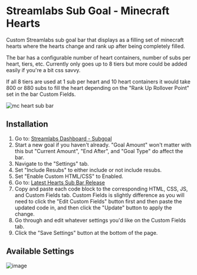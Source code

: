 # Streamlabs Sub Goal - Minecraft Hearts

Custom Streamlabs sub goal bar that displays as a filling set of minecraft hearts where the hearts change and rank up after being completely filled.

The bar has a configurable number of heart containers, number of subs per heart, tiers, etc. Currently only goes up to 8 tiers but more could be added easily if you're a bit css savvy.

If all 8 tiers are used at 1 sub per heart and 10 heart containers it would take 800 or 880 subs to fill the heart depending on the "Rank Up Rollover Point" set in the bar Custom Fields. 

![mc heart sub bar](https://user-images.githubusercontent.com/50642352/140399999-20cd8d64-1ce0-47ca-bb17-b1f5f1224eac.gif)


## Installation

1) Go to: [Streamlabs Dashboard - Subgoal](https://streamlabs.com/dashboard#/subgoal)
2) Start a new goal if you haven't already. "Goal Amount" won't matter with this but "Current Amount", "End After", and "Goal Type" do affect the bar.
3) Navigate to the "Settings" tab.
4) Set "Include Resubs" to either include or not include resubs.
5) Set "Enable Custom HTML/CSS" to Enabled.
6) Go to: [Latest Hearts Sub Bar Release](https://gist.github.com/Encrypted-Thoughts/ca4e3895b92b3220aa908e204d6f41ab)
8) Copy and paste each code block to the corresponding HTML, CSS, JS, and Custom Fields tab. Custom Fields is slightly difference as you will need to click the "Edit Custom Fields" button first and then paste the updated code in, and then click the "Update" button to apply the change.
9) Go through and edit whatever settings you'd like on the Custom Fields tab.
10) Click the "Save Settings" button at the bottom of the page.

## Available Settings

![image](https://user-images.githubusercontent.com/50642352/140438376-3d046496-9a34-4d79-ab7d-d8fd0153aacc.png)
